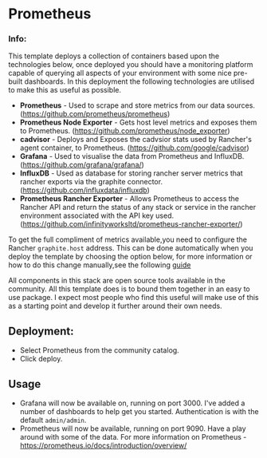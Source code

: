 # Prometheus

### Info:

This template deploys a collection of containers based upon the technologies below, once deployed you should have a monitoring platform capable of querying all aspects of your environment with some nice pre-built dashboards. 
In this deployment the following technologies are utilised to make this as useful as possible.
* **Prometheus** - Used to scrape and store metrics from our data sources. (https://github.com/prometheus/prometheus)
* **Prometheus Node Exporter** - Gets host level metrics and exposes them to Prometheus. (https://github.com/prometheus/node_exporter)
* **cadvisor** - Deploys and Exposes the cadvsior stats used by Rancher's agent container, to Prometheus. (https://github.com/google/cadvisor)
* **Grafana** - Used to visualise the data from Prometheus and InfluxDB. (https://github.com/grafana/grafana/)
* **InfluxDB** - Used as database for storing rancher server metrics that rancher exports via the graphite connector. (https://github.com/influxdata/influxdb)
* **Prometheus Rancher Exporter** - Allows Prometheus to access the Rancher API and return the status of any stack or service in the rancher environment associated with the API key used.(https://github.com/infinityworksltd/prometheus-rancher-exporter/)

To get the full compliment of metrics available,you need to configure the Rancher `graphite.host` address. This can be done automatically when you deploy the template by choosing the option below, for more information or how to do this change manually,see the following [guide](https://github.com/infinityworksltd/Guide_Rancher_Monitoring)

All components in this stack are open source tools available in the community. All this template does is to bound them together in an easy to use package.
I expect most people who find this useful will make use of this as a starting point and develop it further around their own needs.
 
## Deployment:
* Select Prometheus from the community catalog.
* Click deploy.

## Usage
* Grafana will now be available on, running on port 3000. I've added a number of dashboards to help get you started. Authentication is with the default `admin/admin`.
* Prometheus will now be available, running on port 9090. Have a play around with some of the data. For more information on Prometheus - https://prometheus.io/docs/introduction/overview/
